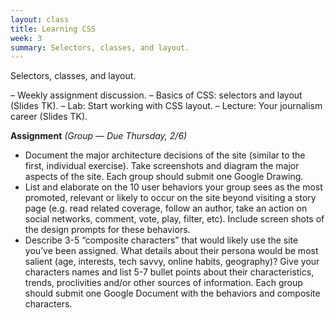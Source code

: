 ```yaml
---
layout: class
title: Learning CSS
week: 3
summary: Selectors, classes, and layout.
---
```


Selectors, classes, and layout.

– Weekly assignment discussion.
– Basics of CSS: selectors and layout (Slides TK).
– Lab: Start working with CSS layout.
– Lecture: Your journalism career (Slides TK).

**Assignment** *(Group — Due Thursday, 2/6)*

- Document the major architecture decisions of the site (similar to the first, individual exercise). Take screenshots and diagram the major aspects of the site. Each group should submit one Google Drawing.
- List and elaborate on the 10 user behaviors your group sees as the most promoted, relevant or likely to occur on the site beyond visiting a story page (e.g. read related coverage, follow an author, take an action on social networks, comment, vote, play, filter, etc). Include screen shots of the design prompts for these behaviors.
- Describe 3-5 “composite characters” that would likely use the site you’ve been assigned. What details about their persona would be most salient (age, interests, tech savvy, online habits, geography)? Give your characters names and list 5-7 bullet points about their characteristics, trends, proclivities and/or other sources of information. Each group should submit one Google Document with the behaviors and composite characters. 

